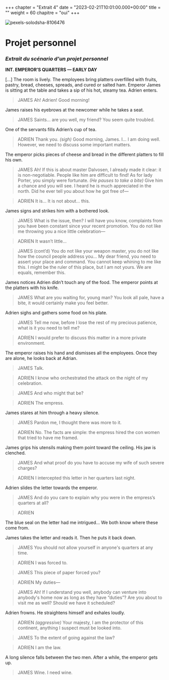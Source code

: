 +++
chapter = "Extrait 4"
date = "2023-02-21T10:01:00.000+00:00"
title = ""
weight = 60
chapitre = "oui"
+++

![pexels-solodsha-8106476](https://user-images.githubusercontent.com/125170529/231293293-121d51bf-edc8-41a6-95be-aa098f8969be.jpg)


# Projet personnel

### _Extrait du scénario d'un projet personnel_


**INT.  EMPEROR’S QUARTERS — EARLY DAY**
   
   [...] The room is lively. The employees bring platters overfilled with fruits, pastry, bread, cheeses, spreads, and cured or salted ham. Emperor James is sitting at the table and takes a sip of his hot, steamy tea. Adrien enters. 
   
   > JAMES
   > Ah! Adrien! Good morning!
   
   James raises his eyebrows at the newcomer while he takes a seat.
   
   > JAMES
   > Saints… are you well, my friend? You seem quite troubled.
   
   One of the servants fills Adrien’s cup of tea.
   
   >ADRIEN
   >Thank you. *(sigh)* Good morning, James. I… I am doing well. However, we need to discuss some important matters.
   
   The emperor picks pieces of cheese and bread in the different platters to fill his own. 
   
   > JAMES
   > Ah! If this is about master Dalvosen, I already made it clear: it is non-negotiable. People like him are difficult to find! As for lady Porter, you simply were fortunate. *(He pauses to take a bite)* Give him a chance and you will see. I heard he is much appreciated in the north. Did he ever tell you about how he got free of—
   
   > ADRIEN
   > It is... It is not about… this.
   
   James signs and strikes him with a bothered look.
   
   
   > JAMES 
   > What is the issue, then? I will have you know, complaints from you have been constant since your recent promotion. You do not like me throwing you a nice little celebration—
   
   > ADRIEN
   > It wasn’t little…
   
   > JAMES (cont’d)
   > You do not like your weapon master, you do not like how the council people address you… My dear friend, you need to assert your place and command. You cannot keep whining to me like this. I might be the ruler of this place, but I am not yours. We are equals, remember this.
   
   James notices Adrien didn’t touch any of the food. The emperor points at the platters with his knife.
   
   > JAMES
   > What are you waiting for, young man? You look all pale, have a bite, it would certainly make you feel better. 
   
   Adrien sighs and gathers some food on his plate. 
   
   > JAMES
   > Tell me now, before I lose the rest of my precious patience, what is it you need to tell me?
   
   > ADRIEN
   > I would prefer to discuss this matter in a more private environment.
   
   The emperor raises his hand and dismisses all the employees. Once they are alone, he looks back at Adrian.
   
   > JAMES 
   > Talk.
   
   > ADRIEN
   > I know who orchestrated the attack on the night of my celebration.
   
   > JAMES
   > And who might that be?
   
   > ADRIEN
   > The empress.
   
   James stares at him through a heavy silence.
   
   > JAMES
   > Pardon me, I thought there was more to it.
   
   > ADRIEN
   > No. The facts are simple: the empress hired the con women that tried to have me framed.
   
   James grips his utensils making them point toward the ceiling. His jaw is clenched.
   
   > JAMES
   > And what proof do you have to accuse my wife of such severe charges?
   
   > ADRIEN
   > I intercepted this letter in her quarters last night.
   
   Adrien slides the letter towards the emperor.
   
   > JAMES
   > And do you care to explain why you were in the empress’s quarters at all?

   > ADRIEN

   The blue seal on the letter had me intrigued… We both know where these come from.

   James takes the letter and reads it. Then he puts it back down.

   > JAMES
   > You should not allow yourself in anyone's quarters at any time.

   > ADRIEN
   > I was forced to.

   > JAMES
   > This piece of paper forced you?

   > ADRIEN
   > My duties—

   > JAMES
   > Ah! If I understand you well, anybody can venture into anybody's home now as long as they have “duties”? Are you about to visit me as well? Should we have it scheduled?

   Adrien frowns. He straightens himself and exhales loudly. 

   > ADRIEN
   > _(aggressive)_
   > Your majesty, I am the protector of this continent, anything I suspect must be looked into.

   > JAMES
   > To the extent of going against the law?

   > ADRIEN
   > I am the law.

   A long silence falls between the two men. After a while, the emperor gets up.

   > JAMES
   > Wine. I need wine.


